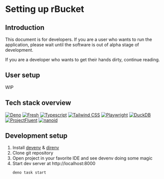 # Setting up rBucket

## Introduction

This document is for developers. If you are a user who wants to run the
application, please wait until the software is out of alpha stage of
development.

If you are a developer who wants to get their hands dirty, continue reading.

## User setup

WIP

## Tech stack overview

[![Deno](https://img.shields.io/badge/deno-222?style=for-the-badge&logo=deno)](https://deno.com/)
[![Fresh](https://img.shields.io/badge/fresh-222?style=for-the-badge&logo=fresh)](https://fresh.deno.dev/)
[![Typescript](https://img.shields.io/badge/typescript-222?style=for-the-badge&logo=typescript)](https://www.typescriptlang.org/)
[![Tailwind CSS](https://img.shields.io/badge/tailwind_css-222?style=for-the-badge&logo=tailwindcss)](https://tailwindcss.com/)
[![Playwright](https://img.shields.io/badge/playwright-222?style=for-the-badge)](https://playwright.dev/)
[![DuckDB](https://img.shields.io/badge/duckdb-222?style=for-the-badge&logo=duckdb)](https://duckdb.org/)
[![ProjectFluent](https://img.shields.io/badge/project_fluent-222?style=for-the-badge)](https://projectfluent.org/)
[![nanoid](https://img.shields.io/badge/nanoid-222?style=for-the-badge)](https://github.com/ai/nanoid)

## Development setup

1. Install [devenv](https://devenv.sh/) &
   [direnv](https://github.com/direnv/direnv)
2. Clone git repository
3. Open project in your favorite IDE and see devenv doing some magic
4. Start dev server at http://localhost:8000
   ```bash
   deno task start
   ```
